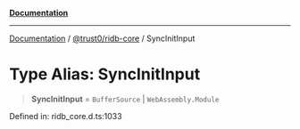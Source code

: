 [**Documentation**](../../../README.md)

***

[Documentation](../../../README.md) / [@trust0/ridb-core](../README.md) / SyncInitInput

# Type Alias: SyncInitInput

> **SyncInitInput** = `BufferSource` \| `WebAssembly.Module`

Defined in: ridb\_core.d.ts:1033
